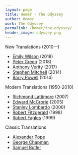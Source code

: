 ```yaml
---
layout: page
title: Homer - The Odyssey
author: Homer
work: The Odyssey
permalink: /homer/the-odyssey/
header_image: odyssey.png
---
```

New Translations (2010—)

* [Emily Wilson](emily-wilson) (2018)
* [Peter Green](peter-green) (2018)
* [Anthony Verity](anthony-verity) (2017)
* [Stephen Mitchell](stephen-mitchell) (2014)
* [Barry Powell](barry-powell) (2014)

Modern Translations (1950-2010)

* [Richmond Lattimore](richmond-lattimore) (2007)
* [Edward McCrorie](edward-mccrorie) (2005)
* [Stanley Lombardo](stanley-lombardo) (2000)
* [Robert Fitzgerald](robert-fitzgerald) (1998)
* [Robert Fagles](robert-fagles) (1999)

Classic Translations

* [Alexander Pope](alexander-pope)
* [George Chapman](george-chapman)
* [Samuel Butler](samuel-butler)
